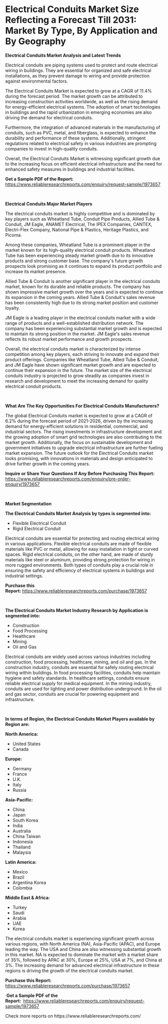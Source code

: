 <p><h1>Electrical Conduits Market Size Reflecting a Forecast Till 2031: Market By Type, By Application and By Geography</h1></p><p><strong>Electrical Conduits Market Analysis and Latest Trends</strong></p>
<p><p>Electrical conduits are piping systems used to protect and route electrical wiring in buildings. They are essential for organized and safe electrical installations, as they prevent damage to wiring and provide protection against environmental factors.</p><p>The Electrical Conduits Market is expected to grow at a CAGR of 11.4% during the forecast period. The market growth can be attributed to increasing construction activities worldwide, as well as the rising demand for energy-efficient electrical systems. The adoption of smart technologies in buildings and the rapid urbanization in emerging economies are also driving the demand for electrical conduits.</p><p>Furthermore, the integration of advanced materials in the manufacturing of conduits, such as PVC, metal, and fiberglass, is expected to enhance the durability and performance of these systems. Additionally, stringent regulations related to electrical safety in various industries are prompting companies to invest in high-quality conduits.</p><p>Overall, the Electrical Conduits Market is witnessing significant growth due to the increasing focus on efficient electrical infrastructure and the need for enhanced safety measures in buildings and industrial facilities.</p></p>
<p><strong>Get a Sample PDF of the Report:&nbsp;</strong> <a href="https://www.reliableresearchreports.com/enquiry/request-sample/1973657">https://www.reliableresearchreports.com/enquiry/request-sample/1973657</a></p>
<p>&nbsp;</p>
<p><strong>Electrical Conduits Major Market Players</strong></p>
<p><p>The electrical conduits market is highly competitive and is dominated by key players such as Wheatland Tube, Conduit Pipe Products, Allied Tube & Conduit, JM Eagle, ANAMET Electrical, The IPEX Companies, CANTEX, Electri-Flex Company, National Pipe & Plastics, Heritage Plastics, and Picoma.</p><p>Among these companies, Wheatland Tube is a prominent player in the market known for its high-quality electrical conduit products. Wheatland Tube has been experiencing steady market growth due to its innovative products and strong customer base. The company's future growth prospects look promising as it continues to expand its product portfolio and increase its market presence.</p><p>Allied Tube & Conduit is another significant player in the electrical conduits market, known for its durable and reliable products. The company has shown impressive market growth over the years and is expected to continue its expansion in the coming years. Allied Tube & Conduit's sales revenue has been consistently high due to its strong market position and customer loyalty.</p><p>JM Eagle is a leading player in the electrical conduits market with a wide range of products and a well-established distribution network. The company has been experiencing substantial market growth and is expected to maintain its strong position in the market. JM Eagle's sales revenue reflects its robust market performance and growth prospects.</p><p>Overall, the electrical conduits market is characterized by intense competition among key players, each striving to innovate and expand their product offerings. Companies like Wheatland Tube, Allied Tube & Conduit, and JM Eagle have shown significant market growth and are expected to continue their expansion in the future. The market size of the electrical conduits industry is projected to grow steadily as companies invest in research and development to meet the increasing demand for quality electrical conduit products.</p></p>
<p>&nbsp;</p>
<p><strong>What Are The Key Opportunities For Electrical Conduits Manufacturers?</strong></p>
<p><p>The global Electrical Conduits market is expected to grow at a CAGR of 6.2% during the forecast period of 2021-2026, driven by the increasing demand for energy-efficient solutions in residential, commercial, and industrial sectors. The rising investments in infrastructure development and the growing adoption of smart grid technologies are also contributing to the market growth. Additionally, the focus on sustainable development and government initiatives to upgrade electrical infrastructure are further fueling market expansion. The future outlook for the Electrical Conduits market looks promising, with innovations in materials and design anticipated to drive further growth in the coming years.</p></p>
<p><strong>Inquire or Share Your Questions If Any Before Purchasing This Report:</strong> <a href="https://www.reliableresearchreports.com/enquiry/pre-order-enquiry/1973657">https://www.reliableresearchreports.com/enquiry/pre-order-enquiry/1973657</a></p>
<p>&nbsp;</p>
<p><strong>Market Segmentation</strong></p>
<p><strong>The Electrical Conduits Market Analysis by types is segmented into:</strong></p>
<p><ul><li>Flexible Electrical Conduit</li><li>Rigid Electrical Conduit</li></ul></p>
<p><p>Electrical conduits are essential for protecting and routing electrical wiring in various applications. Flexible electrical conduits are made of flexible materials like PVC or metal, allowing for easy installation in tight or curved spaces. Rigid electrical conduits, on the other hand, are made of sturdy materials like steel or aluminum, providing strong protection for wiring in more rugged environments. Both types of conduits play a crucial role in ensuring the safety and efficiency of electrical systems in buildings and industrial settings.</p></p>
<p><strong>Purchase this Report:&nbsp;</strong><a href="https://www.reliableresearchreports.com/purchase/1973657">https://www.reliableresearchreports.com/purchase/1973657</a></p>
<p>&nbsp;</p>
<p><strong>The Electrical Conduits Market Industry Research by Application is segmented into:</strong></p>
<p><ul><li>Construction</li><li>Food Processing</li><li>Healthcare</li><li>Mining</li><li>Oil and Gas</li></ul></p>
<p><p>Electrical conduits are widely used across various industries including construction, food processing, healthcare, mining, and oil and gas. In the construction industry, conduits are essential for safely routing electrical wiring within buildings. In food processing facilities, conduits help maintain hygiene and safety standards. In healthcare settings, conduits ensure reliable electrical supply for medical equipment. In the mining industry, conduits are used for lighting and power distribution underground. In the oil and gas sector, conduits are crucial for powering equipment and infrastructure.</p></p>
<p>&nbsp;</p>
<p><strong>In terms of Region, the Electrical Conduits Market Players available by Region are:</strong></p>
<p>
    <p> <strong> North America: </strong>
        <ul>
            <li>United States</li>
            <li>Canada</li>
        </ul>
        </p> 
    <p> <strong> Europe: </strong>
        <ul>
            <li>Germany</li>
            <li>France</li>
            <li>U.K.</li>
            <li>Italy</li>
            <li>Russia</li>
        </ul>
        </p> 
    <p> <strong> Asia-Pacific: </strong>
        <ul>
            <li>China</li>
            <li>Japan</li>
            <li>South Korea</li>
            <li>India</li>
            <li>Australia</li>
            <li>China Taiwan</li>
            <li>Indonesia</li>
            <li>Thailand</li>
            <li>Malaysia</li>
        </ul>
        </p> 
    <p> <strong> Latin America: </strong>
        <ul>
            <li>Mexico</li>
            <li>Brazil</li>
            <li>Argentina Korea</li>
            <li>Colombia</li>
        </ul>
        </p> 
    <p> <strong> Middle East & Africa: </strong>
        <ul>
            <li>Turkey</li>
            <li>Saudi</li>
            <li>Arabia</li>
            <li>UAE</li>
            <li>Korea</li>
        </ul>
    </p>
    </p>
<p><p>The electrical conduits market is experiencing significant growth across various regions, with North America (NA), Asia-Pacific (APAC), and Europe leading the way. The USA and China are also witnessing substantial growth in this market. NA is expected to dominate the market with a market share of 35%, followed by APAC at 30%, Europe at 25%, USA at 7%, and China at 3%. The increasing demand for advanced electrical infrastructure in these regions is driving the growth of the electrical conduits market.</p></p>
<p><strong>Purchase this Report: </strong><a href="https://www.reliableresearchreports.com/purchase/1973657">https://www.reliableresearchreports.com/purchase/1973657</a></p>
<p>&nbsp;<strong>Get a Sample PDF of the Report:&nbsp;&nbsp;</strong><a href="https://www.reliableresearchreports.com/enquiry/request-sample/1973657">https://www.reliableresearchreports.com/enquiry/request-sample/1973657</a></p>
<p><strong></strong></p>
<p>Check more reports on https://www.reliableresearchreports.com/</p>